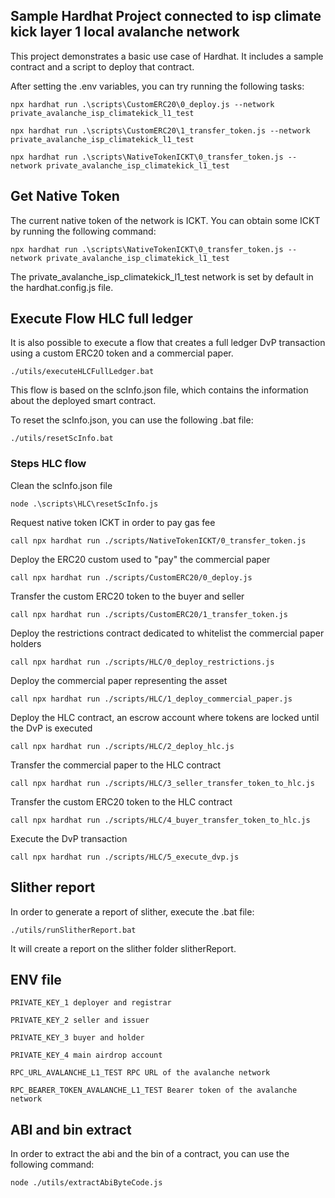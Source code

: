 ## Sample Hardhat Project connected to isp climate kick layer 1 local avalanche network

This project demonstrates a basic use case of Hardhat. It includes a sample contract and a script to deploy that contract.

After setting the .env variables, you can try running the following tasks:

```shell
npx hardhat run .\scripts\CustomERC20\0_deploy.js --network private_avalanche_isp_climatekick_l1_test

npx hardhat run .\scripts\CustomERC20\1_transfer_token.js --network private_avalanche_isp_climatekick_l1_test

npx hardhat run .\scripts\NativeTokenICKT\0_transfer_token.js --network private_avalanche_isp_climatekick_l1_test
```

## Get Native Token

The current native token of the network is ICKT. You can obtain some ICKT by running the following command:

```shell
npx hardhat run .\scripts\NativeTokenICKT\0_transfer_token.js --network private_avalanche_isp_climatekick_l1_test
```

The private_avalanche_isp_climatekick_l1_test network is set by default in the hardhat.config.js file.

## Execute Flow HLC full ledger

It is also possible to execute a flow that creates a full ledger DvP transaction using a custom ERC20 token and a commercial paper.

```shell
./utils/executeHLCFullLedger.bat
```

This flow is based on the scInfo.json file, which contains the information about the deployed smart contract.

To reset the scInfo.json, you can use the following .bat file:

```shell
./utils/resetScInfo.bat
```

### Steps HLC flow

Clean the scInfo.json file

```shell
node .\scripts\HLC\resetScInfo.js
```

Request native token ICKT in order to pay gas fee

```shell
call npx hardhat run ./scripts/NativeTokenICKT/0_transfer_token.js
```

Deploy the ERC20 custom used to "pay" the commercial paper

```shell
call npx hardhat run ./scripts/CustomERC20/0_deploy.js
```

Transfer the custom ERC20 token to the buyer and seller

```shell
call npx hardhat run ./scripts/CustomERC20/1_transfer_token.js
```

Deploy the restrictions contract dedicated to whitelist the commercial paper holders

```shell
call npx hardhat run ./scripts/HLC/0_deploy_restrictions.js
```

Deploy the commercial paper representing the asset

```shell
call npx hardhat run ./scripts/HLC/1_deploy_commercial_paper.js
```

Deploy the HLC contract, an escrow account where tokens are locked until the DvP is executed

```shell
call npx hardhat run ./scripts/HLC/2_deploy_hlc.js
```

Transfer the commercial paper to the HLC contract

```shell
call npx hardhat run ./scripts/HLC/3_seller_transfer_token_to_hlc.js
```

Transfer the custom ERC20 token to the HLC contract

```shell
call npx hardhat run ./scripts/HLC/4_buyer_transfer_token_to_hlc.js
```

Execute the DvP transaction

```shell
call npx hardhat run ./scripts/HLC/5_execute_dvp.js
```

## Slither report

In order to generate a report of slither, execute the .bat file:

```shell
./utils/runSlitherReport.bat
```

It will create a report on the slither folder slitherReport.

## ENV file

```shell
PRIVATE_KEY_1 deployer and registrar
```

```shell
PRIVATE_KEY_2 seller and issuer
```

```shell
PRIVATE_KEY_3 buyer and holder
```

```shell
PRIVATE_KEY_4 main airdrop account
```

```shell
RPC_URL_AVALANCHE_L1_TEST RPC URL of the avalanche network
```

```shell
RPC_BEARER_TOKEN_AVALANCHE_L1_TEST Bearer token of the avalanche network
```

## ABI and bin extract

In order to extract the abi and the bin of a contract, you can use the following command:

```shell
node ./utils/extractAbiByteCode.js
```
